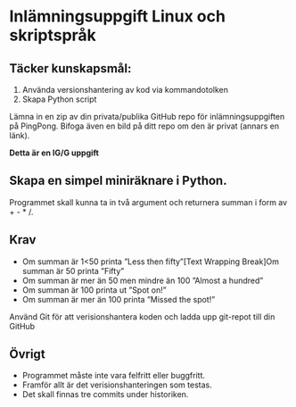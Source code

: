 # Inlämningsuppgift Linux och skriptspråk 

## Täcker kunskapsmål:  
1. Använda versionshantering av kod via kommandotolken 
2. Skapa Python script 

Lämna in en zip av din privata/publika GitHub repo för inlämningsuppgiften på PingPong. 
Bifoga även en bild på ditt repo om den är privat (annars en länk). 

__Detta är en IG/G uppgift__ 

## Skapa en simpel miniräknare i Python. 

Programmet skall kunna ta in två argument och returnera summan i form av + - * /.  

## Krav
- Om summan är 1<50 printa ”Less then fifty”[Text Wrapping Break]Om summan är 50 printa ”Fifty” 
- Om summan är mer än 50 men mindre än 100 ”Almost a hundred” 
- Om summan är 100 printa ut ”Spot on!” 
- Om summan är mer än 100 printa ”Missed the spot!” 

Använd Git för att verisionshantera koden och ladda upp git-repot till din GitHub 

## Övrigt
- Programmet måste inte vara felfritt eller buggfritt. 
- Framför allt är det verisionshanteringen som testas. 
- Det skall finnas tre commits under historiken. 








